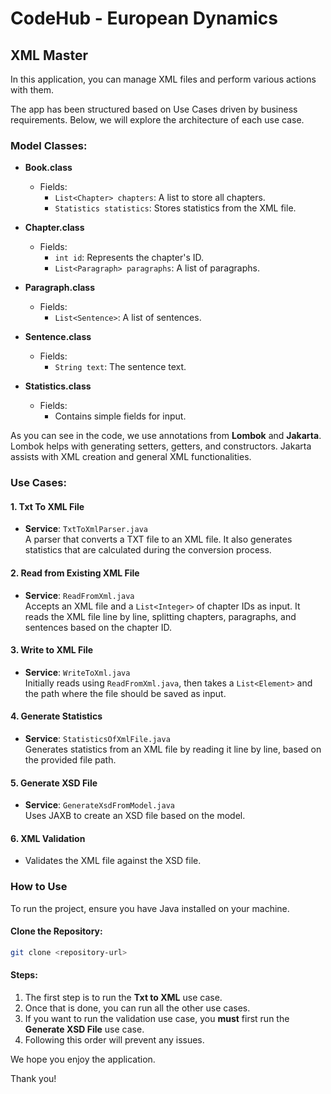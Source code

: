 
# CodeHub - European Dynamics  
## XML Master  

In this application, you can manage XML files and perform various actions with them.

The app has been structured based on Use Cases driven by business requirements. Below, we will explore the architecture of each use case.

### Model Classes:

- **Book.class**
  - Fields:
    - `List<Chapter> chapters`: A list to store all chapters.
    - `Statistics statistics`: Stores statistics from the XML file.

- **Chapter.class**
  - Fields:
    - `int id`: Represents the chapter's ID.
    - `List<Paragraph> paragraphs`: A list of paragraphs.

- **Paragraph.class**
  - Fields:
    - `List<Sentence>`: A list of sentences.

- **Sentence.class**
  - Fields:
    - `String text`: The sentence text.

- **Statistics.class**
  - Fields:
    - Contains simple fields for input.

As you can see in the code, we use annotations from **Lombok** and **Jakarta**. Lombok helps with generating setters, getters, and constructors. Jakarta assists with XML creation and general XML functionalities.

### Use Cases:

#### 1. Txt To XML File
- **Service**: `TxtToXmlParser.java`  
  A parser that converts a TXT file to an XML file. It also generates statistics that are calculated during the conversion process.

#### 2. Read from Existing XML File
- **Service**: `ReadFromXml.java`  
  Accepts an XML file and a `List<Integer>` of chapter IDs as input. It reads the XML file line by line, splitting chapters, paragraphs, and sentences based on the chapter ID.

#### 3. Write to XML File
- **Service**: `WriteToXml.java`  
  Initially reads using `ReadFromXml.java`, then takes a `List<Element>` and the path where the file should be saved as input.

#### 4. Generate Statistics
- **Service**: `StatisticsOfXmlFile.java`  
  Generates statistics from an XML file by reading it line by line, based on the provided file path.

#### 5. Generate XSD File
- **Service**: `GenerateXsdFromModel.java`  
  Uses JAXB to create an XSD file based on the model.

#### 6. XML Validation
- Validates the XML file against the XSD file.

### How to Use

To run the project, ensure you have Java installed on your machine.

#### Clone the Repository:
```bash
git clone <repository-url>
```

#### Steps:

1. The first step is to run the **Txt to XML** use case.
2. Once that is done, you can run all the other use cases.
3. If you want to run the validation use case, you **must** first run the **Generate XSD File** use case.
4. Following this order will prevent any issues.

We hope you enjoy the application.

Thank you!
